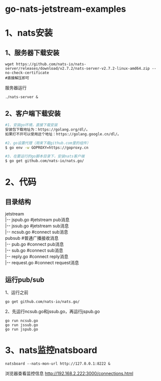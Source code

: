 
# go-nats-jetstream-examples

# 1、nats安装
## 1、服务器下载安装
```shell
wget https://github.com/nats-io/nats-server/releases/download/v2.7.2/nats-server-v2.7.2-linux-amd64.zip --no-check-certificate
#直接解压即可
```
服务器运行
```shell
./nats-server &
```

## 2、客户端下载安装
```sh
#1、安装go环境，直接下载安装 
安装包下载地址为：https://golang.org/dl/。
如果打不开可以使用这个地址：https://golang.google.cn/dl/。

#2、go设置代理（用来下载github.com里的组件）
$ go env -w GOPROXY=https://goproxy.cn

#3、在要运行的go脚本目录下，安装nats客户端
$ go get github.com/nats-io/nats.go/
```

# 2、代码
## 目录结构
jetstream \
|-- jspub.go  #jetstream pub消息 \
|-- jssub.go  #jetstream sub消息 \
|-- ncsub.go  #connect sub消息 \
pubsub #普通广播接收消息 \
|-- pub.go  #connect pub消息 \
|-- sub.go  #connect sub消息 \
|-- reply.go  #connect reply消息 \
|-- request.go  #connect request消息

## 运行pub/sub
1、运行之前

    go get github.com/nats-io/nats.go/

2、先运行ncsub.go和jssub.go，再运行jspub.go

    go run ncsub.go
    go run jssub.go
    go run jspub.go


# 3、nats监控natsboard

    natsboard --nats-mon-url http://127.0.0.1:8222 &

浏览器查看监控信息
http://192.168.2.222:3000/connections.html